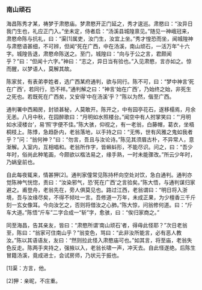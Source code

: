 <script type="text/javascript">
    var head = document.getElementsByTagName('head')[0];
    cssURL = '/public/article_1.css';
    linkTag = document.createElement('link');
    linkTag.href = cssURL;
    linkTag.setAttribute('type','text/css');
    linkTag.setAttribute('rel','stylesheet');
    head.appendChild(linkTag);
</script>
### 南山顽石

海昌陈秀才某，祷梦于肃愍庙。梦肃愍开正门延之，秀才逡巡。肃愍曰：“汝异日我门生也，礼应正门入。”坐未定，侍者启：“汤溪县城隍禀见。”随见一神峨冠来，肃愍命陈与抗礼，曰：“渠[1]属吏，汝门生，汝宜上坐。”秀才惶恐而坐，闻城隍神与肃愍语甚细，不可辨，但闻“死在广西，中在汤溪，南山顽石，一活万年”十六字。城隍告退，肃愍命陈送之。至门，城隍曰：“向与于公之言，君颇闻乎？”曰：“但闻十六字。”神曰：“志之，异日当有验也。”入见肃愍，言亦如之。惊而醒，以梦语人，莫解其故。

陈家贫，有表弟李姓者，选广西某府通判，欲与同行。陈不可，曰：“梦中神言‘死在广西’，若同行，恐不祥。”通判解之曰：“神言‘始在广西’，乃始终之始，非死生之死也。若既死在广西矣，又安得‘中在汤溪’乎？”陈以为然，偕至广西。

通判署中西厢房，封锁甚秘，人莫敢开。陈开之，中有园亭花石，遂移榻焉，月余无恙。八月中秋，在园醉歌曰：“月明如水照楼台。”闻空中有人拊掌笑曰：“‘月明如水浸楼台’，易‘照’字便不佳。”陈大骇，仰视之，有一老翁，白藤帽，葛衣，坐梧桐枝上。陈悸，急趋卧内，老翁落地，以手持之曰：“无怖，世有风雅之鬼如我者乎？”问：“翁何神？”曰：“勿言，吾且与汝论诗。”陈见其须眉古朴，不异常人，意渐解。入室内，互相唱和。老翁所作字，皆蝌蚪形，不能尽识。问之，曰：“吾少年时，俗尚此种笔画，今颇欲以楷法易之，缘手熟，一时未能骤改。”所云少年时，乃娲皇前也。

自此每夜辄来，情甚狎[2]。通判家僮常见陈持杯向空处对饮，急白通判。通判亦觉陈神气恍惚，责曰：“汝染邪气，恐‘死在广西’之言验矣。”陈大悟，与通判谋归家避之。甫登舟，老翁先在，旁人俱莫见也。路过江西，老翁谓曰：“明日将入浙境，吾与汝缘尽矣，不得不倾吐一言。吾修道一万年，未成正果，为少檀香三千斤刻一玄女像耳。今向汝乞之，否则将借汝之心肺。”陈大惊，问翁修何道。曰：“斤车大道。”陈悟“斤车”二字合成一“斩”字，愈骇，曰：“俟归家商之。”

同至海昌，告其亲友，皆曰：“肃愍所谓‘南山顽石’者，得毋此怪耶？”次日老翁至，陈曰：“翁家可住南山乎？”翁变色，骂曰：“此非汝所能言，必有恶人教汝。”陈以其语语友，友曰：“然则拉此怪入肃愍庙可也。”如其言，将至庙，老翁失色反走。陈两手夹持之，强掖以入，老翁长啸一声，冲天去。自此怪遂绝。后陈生冒籍汤溪，竟成进士，会试房师，乃状元于振也。

[1]渠：方言，他。

[2]狎：亲昵，不庄重。

